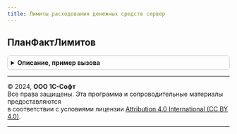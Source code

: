```yaml
---
title: Лимиты расходования денежных средств сервер
---
```



## ПланФактЛимитов
<details style="margin: 1em 0; padding: 0.5em; border: 1px solid #ccc; border-radius: 6px;">

<summary style="font-weight: bold; cursor: pointer;">Описание, пример вызова</summary>

```bsl

//++ НЕ УТ

// Вызывается из Отчет.ЛимитыРасходаДенежныхСредствПоДаннымБюджетирования.МодульОбъекта
// Плановое и фактическое состояние по лимитам на расходование ДС.
//
// Параметры:
//	ДатаПроверки - Дата - дата, на которую проверяется состояние лимитов.
//	Документ     - ДокументСсылка.ЗаявкаНаРасходованиеДенежныхСредств - документ, для которого формируются временные движения по регистрам ДС.
//	             - Неопределено - Значение по умолчанию.
//	ВалютаЗаявки - СправочникСсылка.Валюты - валюта, в которой нужно получить план-факт.
//	             - Неопределено - Значение по умолчанию.
//	ОтборРасшифровки - Структура - Отбор, накладываемый расшифровкой отчета (вышестоящие от расшифровываемой ячейки значения полей).
//	                               При расшифровке сравнение только на равенство:
//	 *ИспользоватьОтбор - Булево - Флаг использования отбора.
//	 *РасшифровкаПоРегистратору - Булево - Флаг использования расшифровки по регистратору. Расшифровка по регистратору может выполняться
//	                                       только если отбор задан, и отбор включает в себя отбор по правилу получения факта.
//	 *МодельБюджетирования - СправочникСсылка.МоделиБюджетирования - отбор по модели бюджетирования (если отбор задан).
//	 *ПравилоЛимитов - СправочникСсылка.ПравилаЛимитовПоДаннымБюджетирования - отбор по правилу лимитов (если отбор задан).
//	 *ОтборПоАналитикамПлана - Массив из Структура - отбор по вышестоящим аналитикам плана (если задан):
//	   **ИмяИзмеренияНомерАналитики - Строка - Имя измерения или путь к нумерованной аналитике (вида "Аналитика1", здесь номер тот, который задан в статье бюджетов).
//	   **Значение - Характеристика.АналитикиСтатейБюджетов - Значение измерения или аналитики.
//	 *ОтборПоАналитикамФакта - Массив из Структура - отбор по вышестоящим аналитикам факта (если задан):
//	   **ИмяИзмеренияНомерАналитики - Строка - Имя измерения или путь к нумерованной аналитике (вида "Аналитика1", здесь номер тот, который задан в статье бюджетов).
//	   **Значение - Характеристика.АналитикиСтатейБюджетов - Значение измерения или аналитики.
//
// Возвращаемое значение:
//	ТаблицаЗначений - данные о плановом и фактическом состоянии лимитов на расходование ДС.
//
Функция ПланФактЛимитов(ДатаПроверки, Знач Документ = Неопределено, Знач ВалютаЗаявки = Неопределено, ОтборРасшифровки = Неопределено) Экспорт
```

Пример вызова
```bsl
Результат = ЛимитыРасходованияДенежныхСредствСервер.ПланФактЛимитов(ДатаПроверки, Документ, ВалютаЗаявки, ОтборРасшифровки);
```
</details>

---

© 2024, **ООО 1С-Софт**  
Все права защищены. Эта программа и сопроводительные материалы предоставляются  
в соответствии с условиями лицензии [Attribution 4.0 International (CC BY 4.0)](https://creativecommons.org/licenses/by/4.0/legalcode).

---
